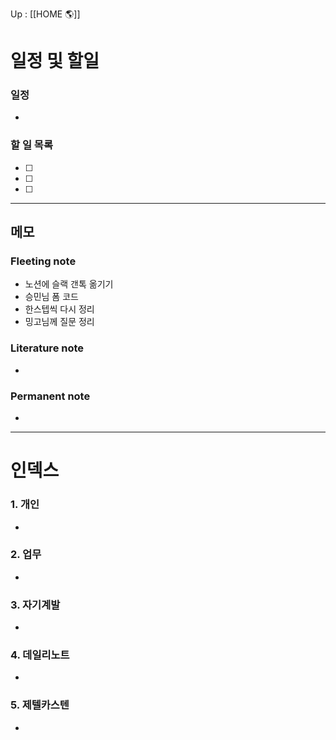 Up : [[HOME 🌎]]

# 일정 및 할일
### 일정
- 

### 할 일 목록
 
- [ ] 
- [ ] 
- [ ] 

---

## 메모

### Fleeting note
- 노션에 슬랙 갠톡 옮기기
- 승민님 폼 코드
- 한스텝씩 다시 정리
- 밍고님께 질문 정리

### Literature note
- 

### Permanent note
- 

---

# 인덱스
### 1. 개인 
- 
### 2. 업무
- 
### 3. 자기계발
- 
### 4. 데일리노트
- 
### 5. 제텔카스텐
- 